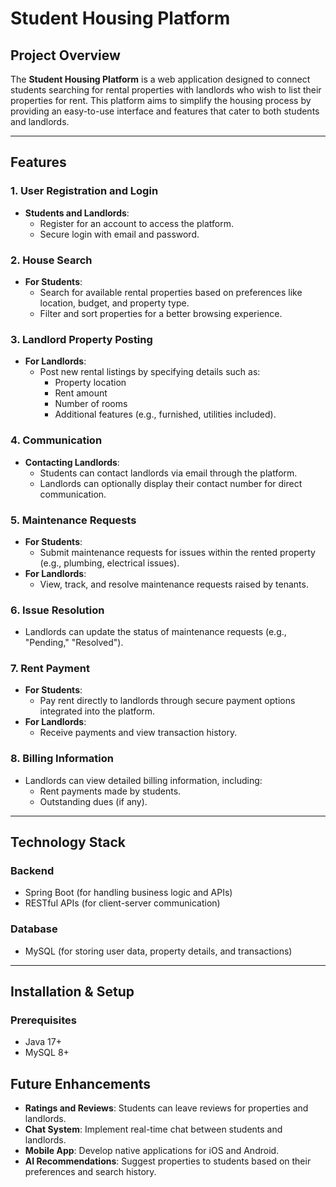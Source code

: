 # Student Housing Platform

## Project Overview
The **Student Housing Platform** is a web application designed to connect students searching for rental properties with landlords who wish to list their properties for rent. This platform aims to simplify the housing process by providing an easy-to-use interface and features that cater to both students and landlords.

---

## Features
### **1. User Registration and Login**
- **Students and Landlords**:
  - Register for an account to access the platform.
  - Secure login with email and password.

### **2. House Search**
- **For Students**:
  - Search for available rental properties based on preferences like location, budget, and property type.
  - Filter and sort properties for a better browsing experience.

### **3. Landlord Property Posting**
- **For Landlords**:
  - Post new rental listings by specifying details such as:
    - Property location
    - Rent amount
    - Number of rooms
    - Additional features (e.g., furnished, utilities included).

### **4. Communication**
- **Contacting Landlords**:
  - Students can contact landlords via email through the platform.
  - Landlords can optionally display their contact number for direct communication.

### **5. Maintenance Requests**
- **For Students**:
  - Submit maintenance requests for issues within the rented property (e.g., plumbing, electrical issues).
- **For Landlords**:
  - View, track, and resolve maintenance requests raised by tenants.

### **6. Issue Resolution**
- Landlords can update the status of maintenance requests (e.g., "Pending," "Resolved").

### **7. Rent Payment**
- **For Students**:
  - Pay rent directly to landlords through secure payment options integrated into the platform.
- **For Landlords**:
  - Receive payments and view transaction history.

### **8. Billing Information**
- Landlords can view detailed billing information, including:
  - Rent payments made by students.
  - Outstanding dues (if any).

---

## Technology Stack

### **Backend**
- Spring Boot (for handling business logic and APIs)
- RESTful APIs (for client-server communication)

### **Database**
- MySQL (for storing user data, property details, and transactions)


---

## Installation & Setup
### **Prerequisites**
- Java 17+
- MySQL 8+


## Future Enhancements
- **Ratings and Reviews**: Students can leave reviews for properties and landlords.
- **Chat System**: Implement real-time chat between students and landlords.
- **Mobile App**: Develop native applications for iOS and Android.
- **AI Recommendations**: Suggest properties to students based on their preferences and search history.
